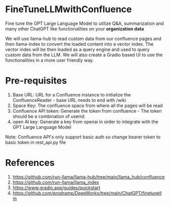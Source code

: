 # FineTuneLLMwithConfluence

Fine tune the GPT Large Language Model to utilize Q&A, summarization and many other ChatGPT like functionalities on your **organization data**

We will use llama-hub to read custom data from our confluence pages and then llama-index to convert the loaded content into a vector index. The vector index will be then loaded as a query engine and used to query custom data from the LLM. We will also create a Gradio based UI to use the functionalities in a more user friendly way.

# Pre-requisites

1. Base URL: URL for a Confluence instance to initialize the ConfluenceReader - base URL needs to end with /wiki
2. Space Key: The confluence space from where all the pages will be read
3. Confluence API token: Generate the token from confluence - The token should be a combination of userid:<confluence token>
4. open AI key: Generate a key from openai in order to integrate with the GPT Large Language Model

Note: Confluence API's only support basic auth so change bearer token to basic token in rest_api.py file


# References

1. https://github.com/run-llama/llama-hub/tree/main/llama_hub/confluence
2. https://github.com/run-llama/llama_index
3. https://www.gradio.app/guides/quickstart
4. https://github.com/prodramp/DeepWorks/tree/main/ChatGPT/finetunellm
